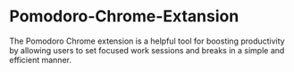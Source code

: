 # Pomodoro-Chrome-Extansion
The Pomodoro Chrome extension is a helpful tool for boosting productivity by allowing users to set focused work sessions and breaks in a simple and efficient manner.
